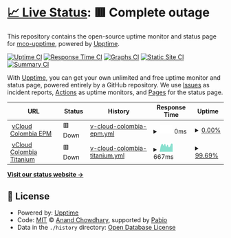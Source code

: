 # [📈 Live Status](https://mco-upptime.github.io/upptime): <!--live status--> **🟥 Complete outage**

This repository contains the open-source uptime monitor and status page for [mco-upptime](https://mco-upptime.github.io/upptime), powered by [Upptime](https://github.com/upptime/upptime).

[![Uptime CI](https://github.com/mco-mco-mco-mic-mco/upptime/workflows/Uptime%20CI/badge.svg)](https://github.com/mco-mco-mco-mic-mco/upptime/actions?query=workflow%3A%22Uptime+CI%22)
[![Response Time CI](https://github.com/mco-mco-mco-mic-mco/upptime/workflows/Response%20Time%20CI/badge.svg)](https://github.com/mco-mco-mco-mic-mco/upptime/actions?query=workflow%3A%22Response+Time+CI%22)
[![Graphs CI](https://github.com/mco-mco-mco-mic-mco/upptime/workflows/Graphs%20CI/badge.svg)](https://github.com/mco-mco-mco-mic-mco/upptime/actions?query=workflow%3A%22Graphs+CI%22)
[![Static Site CI](https://github.com/mco-mco-mco-mic-mco/upptime/workflows/Static%20Site%20CI/badge.svg)](https://github.com/mco-mco-mco-mic-mco/upptime/actions?query=workflow%3A%22Static+Site+CI%22)
[![Summary CI](https://github.com/mco-mco-mco-mic-mco/upptime/workflows/Summary%20CI/badge.svg)](https://github.com/mco-mco-mco-mic-mco/upptime/actions?query=workflow%3A%22Summary+CI%22)

With [Upptime](https://upptime.js.org), you can get your own unlimited and free uptime monitor and status page, powered entirely by a GitHub repository. We use [Issues](https://github.com/mco-upptime/upptime/issues) as incident reports, [Actions](https://github.com/mco-mco-mco-mco-mic-mco/upptime/actions) as uptime monitors, and [Pages](https://mco-upptime.github.io/upptime) for the status page.

<!--start: status pages-->
<!-- This summary is generated by Upptime (https://github.com/upptime/upptime) -->
<!-- Do not edit this manually, your changes will be overwritten -->
<!-- prettier-ignore -->
| URL | Status | History | Response Time | Uptime |
| --- | ------ | ------- | ------------- | ------ |
| <img alt="" src="https://icons.duckduckgo.com/ip3/cloud.r02.co.tigobusiness.com.ico" height="13"> [vCloud Colombia EPM](https://cloud.r02.co.tigobusiness.com/) | 🟥 Down | [v-cloud-colombia-epm.yml](https://github.com/mic-mco/upptime/commits/HEAD/history/v-cloud-colombia-epm.yml) | <details><summary><img alt="Response time graph" src="./graphs/v-cloud-colombia-epm/response-time-week.png" height="20"> 0ms</summary><br><a href="https://mic-mco.github.io/upptime/history/v-cloud-colombia-epm"><img alt="Response time 0" src="https://img.shields.io/endpoint?url=https%3A%2F%2Fraw.githubusercontent.com%2Fmic-mco%2Fupptime%2FHEAD%2Fapi%2Fv-cloud-colombia-epm%2Fresponse-time.json"></a><br><a href="https://mic-mco.github.io/upptime/history/v-cloud-colombia-epm"><img alt="24-hour response time 0" src="https://img.shields.io/endpoint?url=https%3A%2F%2Fraw.githubusercontent.com%2Fmic-mco%2Fupptime%2FHEAD%2Fapi%2Fv-cloud-colombia-epm%2Fresponse-time-day.json"></a><br><a href="https://mic-mco.github.io/upptime/history/v-cloud-colombia-epm"><img alt="7-day response time 0" src="https://img.shields.io/endpoint?url=https%3A%2F%2Fraw.githubusercontent.com%2Fmic-mco%2Fupptime%2FHEAD%2Fapi%2Fv-cloud-colombia-epm%2Fresponse-time-week.json"></a><br><a href="https://mic-mco.github.io/upptime/history/v-cloud-colombia-epm"><img alt="30-day response time 0" src="https://img.shields.io/endpoint?url=https%3A%2F%2Fraw.githubusercontent.com%2Fmic-mco%2Fupptime%2FHEAD%2Fapi%2Fv-cloud-colombia-epm%2Fresponse-time-month.json"></a><br><a href="https://mic-mco.github.io/upptime/history/v-cloud-colombia-epm"><img alt="1-year response time 0" src="https://img.shields.io/endpoint?url=https%3A%2F%2Fraw.githubusercontent.com%2Fmic-mco%2Fupptime%2FHEAD%2Fapi%2Fv-cloud-colombia-epm%2Fresponse-time-year.json"></a></details> | <details><summary><a href="https://mic-mco.github.io/upptime/history/v-cloud-colombia-epm">0.00%</a></summary><a href="https://mic-mco.github.io/upptime/history/v-cloud-colombia-epm"><img alt="All-time uptime 0.00%" src="https://img.shields.io/endpoint?url=https%3A%2F%2Fraw.githubusercontent.com%2Fmic-mco%2Fupptime%2FHEAD%2Fapi%2Fv-cloud-colombia-epm%2Fuptime.json"></a><br><a href="https://mic-mco.github.io/upptime/history/v-cloud-colombia-epm"><img alt="24-hour uptime 0.00%" src="https://img.shields.io/endpoint?url=https%3A%2F%2Fraw.githubusercontent.com%2Fmic-mco%2Fupptime%2FHEAD%2Fapi%2Fv-cloud-colombia-epm%2Fuptime-day.json"></a><br><a href="https://mic-mco.github.io/upptime/history/v-cloud-colombia-epm"><img alt="7-day uptime 0.00%" src="https://img.shields.io/endpoint?url=https%3A%2F%2Fraw.githubusercontent.com%2Fmic-mco%2Fupptime%2FHEAD%2Fapi%2Fv-cloud-colombia-epm%2Fuptime-week.json"></a><br><a href="https://mic-mco.github.io/upptime/history/v-cloud-colombia-epm"><img alt="30-day uptime 0.00%" src="https://img.shields.io/endpoint?url=https%3A%2F%2Fraw.githubusercontent.com%2Fmic-mco%2Fupptime%2FHEAD%2Fapi%2Fv-cloud-colombia-epm%2Fuptime-month.json"></a><br><a href="https://mic-mco.github.io/upptime/history/v-cloud-colombia-epm"><img alt="1-year uptime 0.00%" src="https://img.shields.io/endpoint?url=https%3A%2F%2Fraw.githubusercontent.com%2Fmic-mco%2Fupptime%2FHEAD%2Fapi%2Fv-cloud-colombia-epm%2Fuptime-year.json"></a></details>
| <img alt="" src="https://icons.duckduckgo.com/ip3/cloud.r01.co.tigobusiness.com.ico" height="13"> [vCloud Colombia Titanium](https://cloud.r01.co.tigobusiness.com/) | 🟥 Down | [v-cloud-colombia-titanium.yml](https://github.com/mic-mco/upptime/commits/HEAD/history/v-cloud-colombia-titanium.yml) | <details><summary><img alt="Response time graph" src="./graphs/v-cloud-colombia-titanium/response-time-week.png" height="20"> 667ms</summary><br><a href="https://mic-mco.github.io/upptime/history/v-cloud-colombia-titanium"><img alt="Response time 858" src="https://img.shields.io/endpoint?url=https%3A%2F%2Fraw.githubusercontent.com%2Fmic-mco%2Fupptime%2FHEAD%2Fapi%2Fv-cloud-colombia-titanium%2Fresponse-time.json"></a><br><a href="https://mic-mco.github.io/upptime/history/v-cloud-colombia-titanium"><img alt="24-hour response time 813" src="https://img.shields.io/endpoint?url=https%3A%2F%2Fraw.githubusercontent.com%2Fmic-mco%2Fupptime%2FHEAD%2Fapi%2Fv-cloud-colombia-titanium%2Fresponse-time-day.json"></a><br><a href="https://mic-mco.github.io/upptime/history/v-cloud-colombia-titanium"><img alt="7-day response time 667" src="https://img.shields.io/endpoint?url=https%3A%2F%2Fraw.githubusercontent.com%2Fmic-mco%2Fupptime%2FHEAD%2Fapi%2Fv-cloud-colombia-titanium%2Fresponse-time-week.json"></a><br><a href="https://mic-mco.github.io/upptime/history/v-cloud-colombia-titanium"><img alt="30-day response time 1091" src="https://img.shields.io/endpoint?url=https%3A%2F%2Fraw.githubusercontent.com%2Fmic-mco%2Fupptime%2FHEAD%2Fapi%2Fv-cloud-colombia-titanium%2Fresponse-time-month.json"></a><br><a href="https://mic-mco.github.io/upptime/history/v-cloud-colombia-titanium"><img alt="1-year response time 858" src="https://img.shields.io/endpoint?url=https%3A%2F%2Fraw.githubusercontent.com%2Fmic-mco%2Fupptime%2FHEAD%2Fapi%2Fv-cloud-colombia-titanium%2Fresponse-time-year.json"></a></details> | <details><summary><a href="https://mic-mco.github.io/upptime/history/v-cloud-colombia-titanium">99.69%</a></summary><a href="https://mic-mco.github.io/upptime/history/v-cloud-colombia-titanium"><img alt="All-time uptime 99.54%" src="https://img.shields.io/endpoint?url=https%3A%2F%2Fraw.githubusercontent.com%2Fmic-mco%2Fupptime%2FHEAD%2Fapi%2Fv-cloud-colombia-titanium%2Fuptime.json"></a><br><a href="https://mic-mco.github.io/upptime/history/v-cloud-colombia-titanium"><img alt="24-hour uptime 100.00%" src="https://img.shields.io/endpoint?url=https%3A%2F%2Fraw.githubusercontent.com%2Fmic-mco%2Fupptime%2FHEAD%2Fapi%2Fv-cloud-colombia-titanium%2Fuptime-day.json"></a><br><a href="https://mic-mco.github.io/upptime/history/v-cloud-colombia-titanium"><img alt="7-day uptime 99.69%" src="https://img.shields.io/endpoint?url=https%3A%2F%2Fraw.githubusercontent.com%2Fmic-mco%2Fupptime%2FHEAD%2Fapi%2Fv-cloud-colombia-titanium%2Fuptime-week.json"></a><br><a href="https://mic-mco.github.io/upptime/history/v-cloud-colombia-titanium"><img alt="30-day uptime 98.82%" src="https://img.shields.io/endpoint?url=https%3A%2F%2Fraw.githubusercontent.com%2Fmic-mco%2Fupptime%2FHEAD%2Fapi%2Fv-cloud-colombia-titanium%2Fuptime-month.json"></a><br><a href="https://mic-mco.github.io/upptime/history/v-cloud-colombia-titanium"><img alt="1-year uptime 99.54%" src="https://img.shields.io/endpoint?url=https%3A%2F%2Fraw.githubusercontent.com%2Fmic-mco%2Fupptime%2FHEAD%2Fapi%2Fv-cloud-colombia-titanium%2Fuptime-year.json"></a></details>

<!--end: status pages-->

[**Visit our status website →**](https://mco-upptime.github.io/upptime)

## 📄 License

- Powered by: [Upptime](https://github.com/upptime/upptime)
- Code: [MIT](./LICENSE) © [Anand Chowdhary](https://anandchowdhary.com), supported by [Pabio](https://pabio.com)
- Data in the `./history` directory: [Open Database License](https://opendatacommons.org/licenses/odbl/1-0/)
